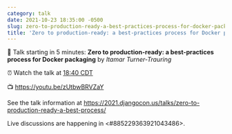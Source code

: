 ```yaml
---
category: talk
date: 2021-10-23 18:35:00 -0500
slug: zero-to-production-ready-a-best-practices-process-for-docker-packaging
title: 'Zero to production-ready: a best-practices process for Docker packaging'
---
```


:tada: Talk starting in 5 minutes: **Zero to production-ready: a best-practices process for Docker packaging** by *Itamar Turner-Trauring*

:alarm_clock: Watch the talk at [18:40 CDT](https://time.is/compare/0640PM_23_October_2021_in_Chicago)

:tv: https://youtu.be/zUtbwBRVZaY

See the talk information at https://2021.djangocon.us/talks/zero-to-production-ready-a-best-process/

Live discussions are happening in <#885229363921043486>.